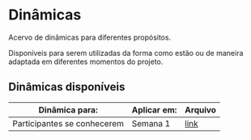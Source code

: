 # Dinâmicas

Acervo de dinâmicas para diferentes propósitos.

Disponíveis para serem utilizadas da forma como estão ou de maneira adaptada em diferentes momentos do projeto.

## Dinâmicas disponíveis

|Dinâmica para:               |Aplicar em: |Arquivo |
|-----------------------------|------------|--------|
| Participantes se conhecerem | Semana 1   | [link](https://github.com/BOSS-BigOpenSourceSister/BigSister/blob/master/dinamicas/dinamica_conhecer_grupo.md) |
